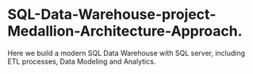 # SQL-Data-Warehouse-project-Medallion-Architecture-Approach.
Here we build a modern SQL Data Warehouse with SQL server, including ETL processes, Data Modeling and Analytics.

